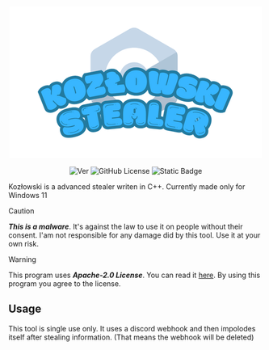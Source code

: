 <p align="center"><img src="images/Kozłowski.png" alt="logo"></p>

<p align="center">
  <img alt="Ver" src="https://img.shields.io/badge/C%2B%2B_Version-17-blue?style=flat?color=blue">
  <img alt="GitHub License" src="https://img.shields.io/github/license/MatixAndr09/Kozlowski?color=blue">
  <img alt="Static Badge" src="https://img.shields.io/badge/App_Version-0.0.3-blue">
</p>

Kozłowski is a advanced stealer writen in C++. Currently made only for Windows 11

> [!CAUTION]
> ***This is a malware***. It's against the law to use it on people without their consent. I'am not responsible for any damage did by this tool. Use it at your own risk.

> [!WARNING]
> This program uses ***Apache-2.0 License***. You can read it [here](LICENSE). By using this program you agree to the license.

## Usage

This tool is single use only. It uses a discord webhook and then impolodes itself after stealing information. (That means the webhook will be deleted)
